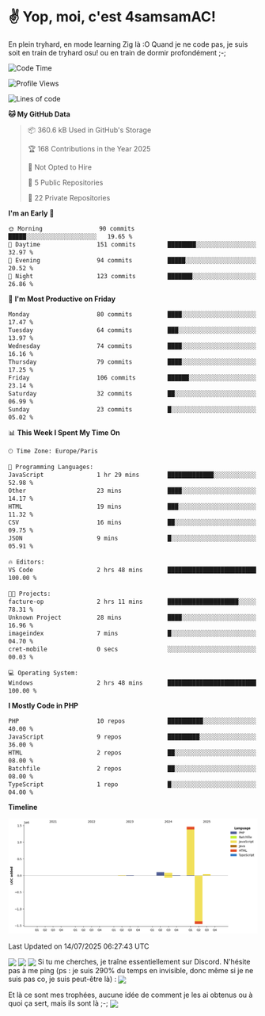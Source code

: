 # ✌ Yop, moi, c'est 4samsamAC!

En plein tryhard, en mode learning Zig là :O Quand je ne code pas, je suis soit en train de tryhard osu! ou en train de dormir profondément ;-;

<!--START_SECTION:waka-->
![Code Time](http://img.shields.io/badge/Code%20Time-823%20hrs%2058%20mins-blue)

![Profile Views](http://img.shields.io/badge/Profile%20Views-26-blue)

![Lines of code](https://img.shields.io/badge/From%20Hello%20World%20I%27ve%20Written-1.7%20million%20lines%20of%20code-blue)

**🐱 My GitHub Data** 

> 📦 360.6 kB Used in GitHub's Storage 
 > 
> 🏆 168 Contributions in the Year 2025
 > 
> 🚫 Not Opted to Hire
 > 
> 📜 5 Public Repositories 
 > 
> 🔑 22 Private Repositories 
 > 
**I'm an Early 🐤** 

```text
🌞 Morning                90 commits          █████░░░░░░░░░░░░░░░░░░░░   19.65 % 
🌆 Daytime                151 commits         ████████░░░░░░░░░░░░░░░░░   32.97 % 
🌃 Evening                94 commits          █████░░░░░░░░░░░░░░░░░░░░   20.52 % 
🌙 Night                  123 commits         ███████░░░░░░░░░░░░░░░░░░   26.86 % 
```
📅 **I'm Most Productive on Friday** 

```text
Monday                   80 commits          ████░░░░░░░░░░░░░░░░░░░░░   17.47 % 
Tuesday                  64 commits          ███░░░░░░░░░░░░░░░░░░░░░░   13.97 % 
Wednesday                74 commits          ████░░░░░░░░░░░░░░░░░░░░░   16.16 % 
Thursday                 79 commits          ████░░░░░░░░░░░░░░░░░░░░░   17.25 % 
Friday                   106 commits         ██████░░░░░░░░░░░░░░░░░░░   23.14 % 
Saturday                 32 commits          ██░░░░░░░░░░░░░░░░░░░░░░░   06.99 % 
Sunday                   23 commits          █░░░░░░░░░░░░░░░░░░░░░░░░   05.02 % 
```


📊 **This Week I Spent My Time On** 

```text
🕑︎ Time Zone: Europe/Paris

💬 Programming Languages: 
JavaScript               1 hr 29 mins        █████████████░░░░░░░░░░░░   52.98 % 
Other                    23 mins             ████░░░░░░░░░░░░░░░░░░░░░   14.17 % 
HTML                     19 mins             ███░░░░░░░░░░░░░░░░░░░░░░   11.32 % 
CSV                      16 mins             ██░░░░░░░░░░░░░░░░░░░░░░░   09.75 % 
JSON                     9 mins              █░░░░░░░░░░░░░░░░░░░░░░░░   05.91 % 

🔥 Editors: 
VS Code                  2 hrs 48 mins       █████████████████████████   100.00 % 

🐱‍💻 Projects: 
facture-op               2 hrs 11 mins       ████████████████████░░░░░   78.31 % 
Unknown Project          28 mins             ████░░░░░░░░░░░░░░░░░░░░░   16.96 % 
imageindex               7 mins              █░░░░░░░░░░░░░░░░░░░░░░░░   04.70 % 
cret-mobile              0 secs              ░░░░░░░░░░░░░░░░░░░░░░░░░   00.03 % 

💻 Operating System: 
Windows                  2 hrs 48 mins       █████████████████████████   100.00 % 
```

**I Mostly Code in PHP** 

```text
PHP                      10 repos            ██████████░░░░░░░░░░░░░░░   40.00 % 
JavaScript               9 repos             █████████░░░░░░░░░░░░░░░░   36.00 % 
HTML                     2 repos             ██░░░░░░░░░░░░░░░░░░░░░░░   08.00 % 
Batchfile                2 repos             ██░░░░░░░░░░░░░░░░░░░░░░░   08.00 % 
TypeScript               1 repo              █░░░░░░░░░░░░░░░░░░░░░░░░   04.00 % 
```



**Timeline**

![Lines of Code chart](https://raw.githubusercontent.com/4samsamAC/4samsamAC/main/assets/bar_graph.png)


 Last Updated on 14/07/2025 06:27:43 UTC
<!--END_SECTION:waka-->
<img align="center" src="https://wakatime.com/share/@05e9693c-ae09-4eda-80e1-420e9727a814/cd575566-5d1a-4a1b-bd1b-7821aa98ed37.svg"/>
<img align="center" src="https://github-readme-stats.vercel.app/api?username=4samsamAC&show_icons=true&theme=midnight-purple&count_private=true"/>
<img align="center" src="https://github-readme-stats.vercel.app/api/top-langs/?username=4samsamAC&layout=compact&theme=midnight-purple&count_private=true"/>
<!-- [![Ashutosh's github activity graph](https://github-readme-activity-graph.vercel.app/graph?username=4samsamAC&bg_color=2f3640&color=00a8ff&line=82ccdd&point=00a8ff&area=true&hide_border=true)](https://github.com/ashutosh00710/github-readme-activity-graph) -->
Si tu me cherches, je traîne essentiellement sur Discord. N'hésite pas à me ping (ps : je suis 290% du temps en invisible, donc même si je ne suis pas co, je suis peut-être là) : 
<a href="discord://-/users/581625633830993961"><img align="center" src="https://discord.c99.nl/widget/theme-2/581625633830993961.png"/></a>

Et là ce sont mes trophées, aucune idée de comment je les ai obtenus ou à quoi ça sert, mais ils sont là ;-;
<img align="center" src="https://github-profile-trophy.vercel.app/?username=4samsamAC&theme=onedark"/>
